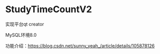 # StudyTimeCountV2

实现平台qt creator

MySQL环境8.0

功能介绍：https://blog.csdn.net/sunny_yeah_/article/details/105878126
